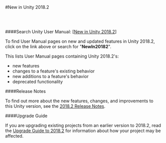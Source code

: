 #New in Unity 2018.2


<br/><br/>

####Search Unity User Manual: [[New in Unity 2018.2](../Manual/30_search.html?q=newin20182)]


To find User Manual pages on new and updated features in Unity 2018.2, click on the link above or search for "__NewIn20182__".


This lists User Manual pages containing Unity 2018.2's:

* new features
* changes to a feature's existing behavior
* new additions to a feature's behavior
* deprecated functionality


####Release Notes

To find out more about the new features, changes, and improvements to this Unity version, see the [2018.2 Release Notes](https://unity3d.com/unity/whats-new/unity-2018.2.0).

####Upgrade Guide

If you are upgrading existing projects from an earlier version to 2018.2, read the [Upgrade Guide to 2018.2](UpgradeGuide20182) for information about how your project may be affected.